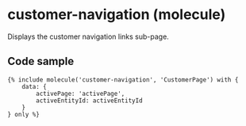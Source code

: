 # customer-navigation (molecule)

Displays the customer navigation links sub-page.

## Code sample

```
{% include molecule('customer-navigation', 'CustomerPage') with {
    data: {
        activePage: 'activePage',
        activeEntityId: activeEntityId
    }
} only %}
```
